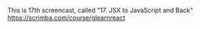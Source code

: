 This is 17th screencast, called "17. JSX to JavaScript and Back"
https://scrimba.com/course/glearnreact